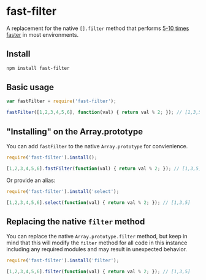 # fast-filter

A replacement for the native `[].filter` method that performs [5-10 times faster](http://jsperf.com/fastfilter-vs-native-array-filter) in most environments.

## Install

```bash
npm install fast-filter
```

## Basic usage
```js
var fastFilter = require('fast-filter');

fastFilter([1,2,3,4,5,6], function(val) { return val % 2; }); // [1,3,5]
```

## "Installing" on the Array.prototype
You can add `fastFilter` to the native `Array.prototype` for convienience.
```js
require('fast-filter').install();

[1,2,3,4,5,6].fastFilter(function(val) { return val % 2; }); // [1,3,5]
```

Or provide an alias:
```js
require('fast-filter').install('select');

[1,2,3,4,5,6].select(function(val) { return val % 2; }); // [1,3,5]
```

## Replacing the native `filter` method
You can replace the native `Array.prototype.filter` method, but keep in mind that this will modify the `filter` method for all code in this instance including any required modules and may result in unexpected behavior.
```js
require('fast-filter').install('filter');

[1,2,3,4,5,6].filter(function(val) { return val % 2; }); // [1,3,5]
```
